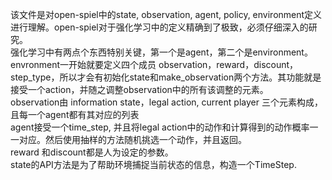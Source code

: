 该文件是对open-spiel中的state, observation, agent, policy, environment定义进行理解。open-spiel对于强化学习中的定义精确到了极致，必须仔细深入的研究。  
强化学习中有两点个东西特别关键，第一个是agent，第二个是environment。  
envronment一开始就要定义四个成员 observation，reward，discount，step_type，所以才会有初始化state和make_observation两个方法。其功能就是接受一个action，并随之调整observation中的所有该调整的元素。  
observation由 information state，legal action, current player 三个元素构成，且每一个agent都有其对应的列表   
agent接受一个time_step, 并且将legal action中的动作和计算得到的动作概率一一对应。然后使用抽样的方法随机挑选一个动作，并且返回。   
reward 和discount都是人为设定的参数。  
state的API方法是为了帮助环境捕捉当前状态的信息，构造一个TimeStep.  






